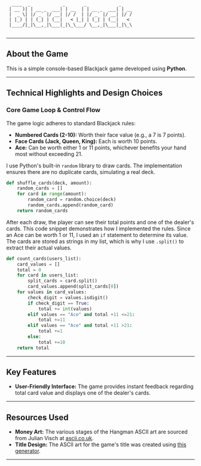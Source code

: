 ```
  ____  _            _       _            _    
 | __ )| | __ _  ___| | __  | | __ _  ___| | __
 |  _ \| |/ _` |/ __| |/ /  | |/ _` |/ __| |/ /
 | |_) | | (_| | (__|   < |_| | (_| | (__|   < 
 |____/|_|\__,_|\___|_|\_\___/ \__,_|\___|_|\_\
                                                            
```

-----

## About the Game

This is a simple console-based Blackjack game developed using **Python**.

-----

## Technical Highlights and Design Choices

### Core Game Loop & Control Flow

The game logic adheres to standard Blackjack rules:

  * **Numbered Cards (2-10):** Worth their face value (e.g., a 7 is 7 points).
  * **Face Cards (Jack, Queen, King):** Each is worth 10 points.
  * **Ace:** Can be worth either 1 or 11 points, whichever benefits your hand most without exceeding 21.

I use Python's built-in `random` library to draw cards. The implementation ensures there are no duplicate cards, simulating a real deck.

```python
def shuffle_cards(deck, amount):
    random_cards = []
    for card in range(amount):
        random_card = random.choice(deck)
        random_cards.append(random_card)
    return random_cards
```

After each draw, the player can see their total points and one of the dealer's cards. This code snippet demonstrates how I implemented the rules. Since an Ace can be worth 1 or 11, I used an `if` statement to determine its value. The cards are stored as strings in my list, which is why I use `.split()` to extract their actual values.

```python
def count_cards(users_list):
    card_values = []
    total = 0
    for card in users_list:
        split_cards = card.split()
        card_values.append(split_cards[0])
    for values in card_values:
        check_digit = values.isdigit()
        if check_digit == True:
            total += int(values)
        elif values == "Ace" and total +11 <=21:
            total +=11
        elif values == "Ace" and total +11 >21:
            total +=1
        else:
            total +=10
    return total
```

-----

## Key Features

  * **User-Friendly Interface:** The game provides instant feedback regarding total card value and displays one of the dealer's cards.

-----

## Resources Used

  * **Money Art:** The various stages of the Hangman ASCII art are sourced from Julian Visch at [ascii.co.uk](https://ascii.co.uk/art/money).
  * **Title Design:** The ASCII art for the game's title was created using [this generator](https://budavariam.github.io/asciiart-text/).

-----
